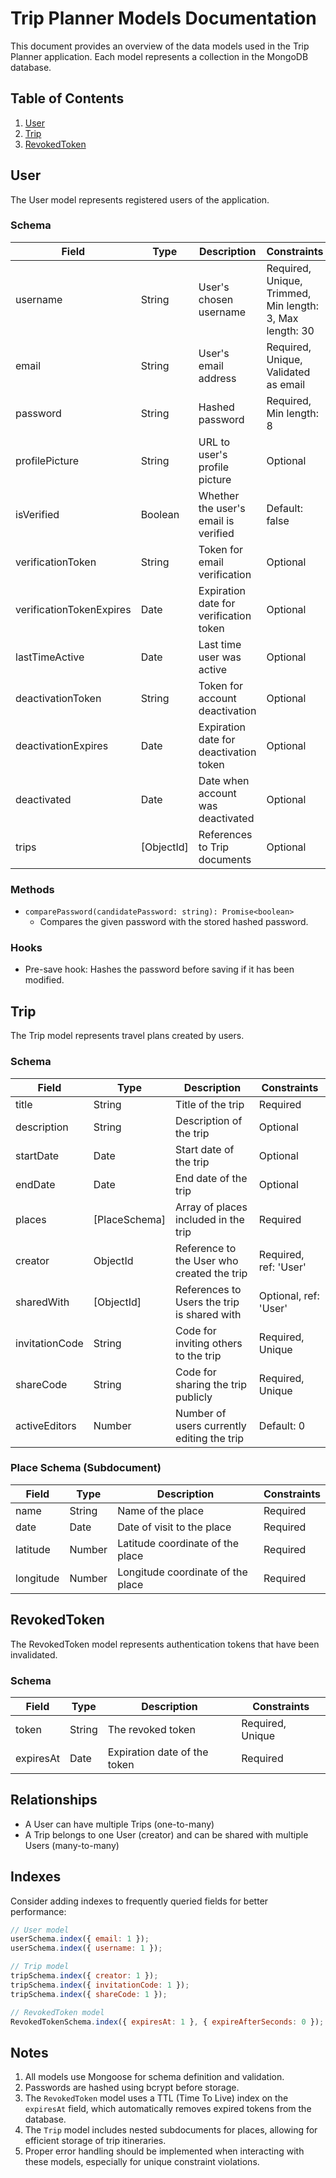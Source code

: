 # Trip Planner Models Documentation

This document provides an overview of the data models used in the Trip Planner application. Each model represents a collection in the MongoDB database.

## Table of Contents
1. [User](#user)
2. [Trip](#trip)
3. [RevokedToken](#revokedtoken)

## User

The User model represents registered users of the application.

### Schema

| Field | Type | Description | Constraints |
|-------|------|-------------|-------------|
| username | String | User's chosen username | Required, Unique, Trimmed, Min length: 3, Max length: 30 |
| email | String | User's email address | Required, Unique, Validated as email |
| password | String | Hashed password | Required, Min length: 8 |
| profilePicture | String | URL to user's profile picture | Optional |
| isVerified | Boolean | Whether the user's email is verified | Default: false |
| verificationToken | String | Token for email verification | Optional |
| verificationTokenExpires | Date | Expiration date for verification token | Optional |
| lastTimeActive | Date | Last time user was active | Optional |
| deactivationToken | String | Token for account deactivation | Optional |
| deactivationExpires | Date | Expiration date for deactivation token | Optional |
| deactivated | Date | Date when account was deactivated | Optional |
| trips | [ObjectId] | References to Trip documents | Optional |

### Methods

- `comparePassword(candidatePassword: string): Promise<boolean>`
  - Compares the given password with the stored hashed password.

### Hooks

- Pre-save hook: Hashes the password before saving if it has been modified.

## Trip

The Trip model represents travel plans created by users.

### Schema

| Field | Type | Description | Constraints |
|-------|------|-------------|-------------|
| title | String | Title of the trip | Required |
| description | String | Description of the trip | Optional |
| startDate | Date | Start date of the trip | Optional |
| endDate | Date | End date of the trip | Optional |
| places | [PlaceSchema] | Array of places included in the trip | Required |
| creator | ObjectId | Reference to the User who created the trip | Required, ref: 'User' |
| sharedWith | [ObjectId] | References to Users the trip is shared with | Optional, ref: 'User' |
| invitationCode | String | Code for inviting others to the trip | Required, Unique |
| shareCode | String | Code for sharing the trip publicly | Required, Unique |
| activeEditors | Number | Number of users currently editing the trip | Default: 0 |

### Place Schema (Subdocument)

| Field | Type | Description | Constraints |
|-------|------|-------------|-------------|
| name | String | Name of the place | Required |
| date | Date | Date of visit to the place | Required |
| latitude | Number | Latitude coordinate of the place | Required |
| longitude | Number | Longitude coordinate of the place | Required |

## RevokedToken

The RevokedToken model represents authentication tokens that have been invalidated.

### Schema

| Field | Type | Description | Constraints |
|-------|------|-------------|-------------|
| token | String | The revoked token | Required, Unique |
| expiresAt | Date | Expiration date of the token | Required |

## Relationships

- A User can have multiple Trips (one-to-many)
- A Trip belongs to one User (creator) and can be shared with multiple Users (many-to-many)

## Indexes

Consider adding indexes to frequently queried fields for better performance:

```javascript
// User model
userSchema.index({ email: 1 });
userSchema.index({ username: 1 });

// Trip model
tripSchema.index({ creator: 1 });
tripSchema.index({ invitationCode: 1 });
tripSchema.index({ shareCode: 1 });

// RevokedToken model
RevokedTokenSchema.index({ expiresAt: 1 }, { expireAfterSeconds: 0 }); // TTL index
```

## Notes

1. All models use Mongoose for schema definition and validation.
2. Passwords are hashed using bcrypt before storage.
3. The `RevokedToken` model uses a TTL (Time To Live) index on the `expiresAt` field, which automatically removes expired tokens from the database.
4. The `Trip` model includes nested subdocuments for places, allowing for efficient storage of trip itineraries.
5. Proper error handling should be implemented when interacting with these models, especially for unique constraint violations.